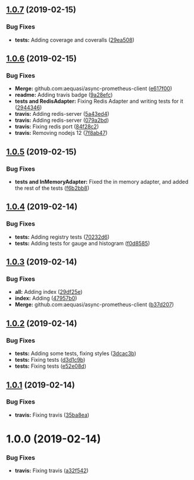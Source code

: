 ## [1.0.7](https://github.com/aequasi/async-prometheus-client/compare/v1.0.6...v1.0.7) (2019-02-15)


### Bug Fixes

* **tests:** Adding coverage and coveralls ([29ea508](https://github.com/aequasi/async-prometheus-client/commit/29ea508))

## [1.0.6](https://github.com/aequasi/async-prometheus-client/compare/v1.0.5...v1.0.6) (2019-02-15)


### Bug Fixes

* **Merge:** github.com:aequasi/async-prometheus-client ([e617f00](https://github.com/aequasi/async-prometheus-client/commit/e617f00))
* **readme:** Adding travis badge ([9a28efc](https://github.com/aequasi/async-prometheus-client/commit/9a28efc))
* **tests and RedisAdapter:** Fixing Redis Adapter and writing tests for it ([2944346](https://github.com/aequasi/async-prometheus-client/commit/2944346))
* **travis:** Adding redis-server ([5a43ed4](https://github.com/aequasi/async-prometheus-client/commit/5a43ed4))
* **travis:** Adding redis-server ([079a2bd](https://github.com/aequasi/async-prometheus-client/commit/079a2bd))
* **travis:** Fixing redis port ([84f28c2](https://github.com/aequasi/async-prometheus-client/commit/84f28c2))
* **travis:** Removing nodejs 12 ([7f8ab47](https://github.com/aequasi/async-prometheus-client/commit/7f8ab47))

## [1.0.5](https://github.com/aequasi/async-prometheus-client/compare/v1.0.4...v1.0.5) (2019-02-15)


### Bug Fixes

* **tests and InMemoryAdapter:** Fixed the in memory adapter, and added the rest of the tests ([f6b2bb8](https://github.com/aequasi/async-prometheus-client/commit/f6b2bb8))

## [1.0.4](https://github.com/aequasi/async-prometheus-client/compare/v1.0.3...v1.0.4) (2019-02-14)


### Bug Fixes

* **tests:** Adding registry tests ([70232d6](https://github.com/aequasi/async-prometheus-client/commit/70232d6))
* **tests:** Adding tests for gauge and histogram ([f0d8585](https://github.com/aequasi/async-prometheus-client/commit/f0d8585))

## [1.0.3](https://github.com/aequasi/async-prometheus-client/compare/v1.0.2...v1.0.3) (2019-02-14)


### Bug Fixes

* **all:** Adding index ([29df25e](https://github.com/aequasi/async-prometheus-client/commit/29df25e))
* **index:** Adding ([47957b0](https://github.com/aequasi/async-prometheus-client/commit/47957b0))
* **Merge:** github.com:aequasi/async-prometheus-client ([b37d207](https://github.com/aequasi/async-prometheus-client/commit/b37d207))

## [1.0.2](https://github.com/aequasi/async-prometheus-client/compare/v1.0.1...v1.0.2) (2019-02-14)


### Bug Fixes

* **tests:** Adding some tests, fixing styles ([3dcac3b](https://github.com/aequasi/async-prometheus-client/commit/3dcac3b))
* **tests:** Fixing tests ([d3d1c9b](https://github.com/aequasi/async-prometheus-client/commit/d3d1c9b))
* **tests:** Fixing tests ([e52e08d](https://github.com/aequasi/async-prometheus-client/commit/e52e08d))

## [1.0.1](https://github.com/aequasi/async-prometheus-client/compare/v1.0.0...v1.0.1) (2019-02-14)


### Bug Fixes

* **travis:** Fixing travis ([35ba8ea](https://github.com/aequasi/async-prometheus-client/commit/35ba8ea))

# 1.0.0 (2019-02-14)


### Bug Fixes

* **travis:** Fixing travis ([a32f542](https://github.com/aequasi/async-prometheus-client/commit/a32f542))
